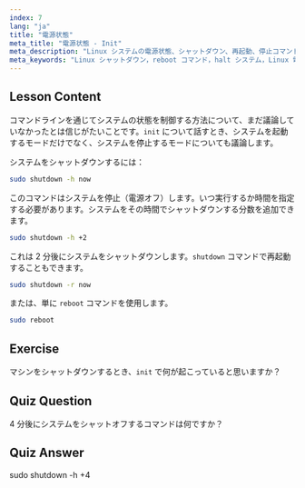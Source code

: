 ```yaml
---
index: 7
lang: "ja"
title: "電源状態"
meta_title: "電源状態 - Init"
meta_description: "Linux システムの電源状態、シャットダウン、再起動、停止コマンドについて学びます。Linux システムを安全に電源オフまたは再起動する方法を理解します。必須コマンドから始めましょう！"
meta_keywords: "Linux シャットダウン，reboot コマンド，halt システム，Linux 電源オフ，Linux コマンド，初心者 Linux, Linux チュートリアル，システム状態"
---
```


## Lesson Content

コマンドラインを通じてシステムの状態を制御する方法について、まだ議論していなかったとは信じがたいことです。`init` について話すとき、システムを起動するモードだけでなく、システムを停止するモードについても議論します。

システムをシャットダウンするには：

```bash
sudo shutdown -h now
```

このコマンドはシステムを停止（電源オフ）します。いつ実行するか時間を指定する必要があります。システムをその時間でシャットダウンする分数を追加できます。

```bash
sudo shutdown -h +2
```

これは 2 分後にシステムをシャットダウンします。`shutdown` コマンドで再起動することもできます。

```bash
sudo shutdown -r now
```

または、単に `reboot` コマンドを使用します。

```bash
sudo reboot
```

## Exercise

マシンをシャットダウンするとき、`init` で何が起こっていると思いますか？

## Quiz Question

4 分後にシステムをシャットオフするコマンドは何ですか？

## Quiz Answer

sudo shutdown -h +4
